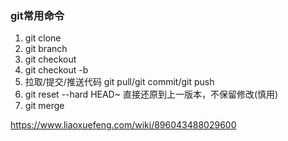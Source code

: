 ### git常用命令
1. git clone
2. git branch
3. git checkout
4. git checkout -b
5. 拉取/提交/推送代码 git pull/git commit/git push
6. git reset --hard HEAD~ 直接还原到上一版本，不保留修改(慎用)
7. git merge

https://www.liaoxuefeng.com/wiki/896043488029600
